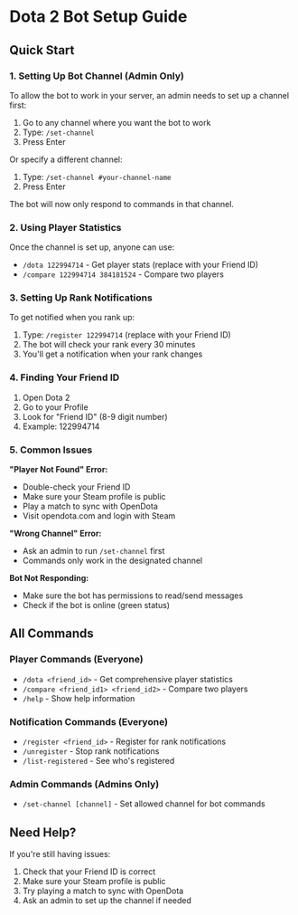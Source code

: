 # Dota 2 Bot Setup Guide

## Quick Start

### 1. Setting Up Bot Channel (Admin Only)

To allow the bot to work in your server, an admin needs to set up a channel first:

1. Go to any channel where you want the bot to work
2. Type: `/set-channel`
3. Press Enter

Or specify a different channel:
1. Type: `/set-channel #your-channel-name`
2. Press Enter

The bot will now only respond to commands in that channel.

### 2. Using Player Statistics

Once the channel is set up, anyone can use:
- `/dota 122994714` - Get player stats (replace with your Friend ID)
- `/compare 122994714 384181524` - Compare two players

### 3. Setting Up Rank Notifications

To get notified when you rank up:
1. Type: `/register 122994714` (replace with your Friend ID)
2. The bot will check your rank every 30 minutes
3. You'll get a notification when your rank changes

### 4. Finding Your Friend ID

1. Open Dota 2
2. Go to your Profile
3. Look for "Friend ID" (8-9 digit number)
4. Example: 122994714

### 5. Common Issues

**"Player Not Found" Error:**
- Double-check your Friend ID
- Make sure your Steam profile is public
- Play a match to sync with OpenDota
- Visit opendota.com and login with Steam

**"Wrong Channel" Error:**
- Ask an admin to run `/set-channel` first
- Commands only work in the designated channel

**Bot Not Responding:**
- Make sure the bot has permissions to read/send messages
- Check if the bot is online (green status)

## All Commands

### Player Commands (Everyone)
- `/dota <friend_id>` - Get comprehensive player statistics
- `/compare <friend_id1> <friend_id2>` - Compare two players
- `/help` - Show help information

### Notification Commands (Everyone)
- `/register <friend_id>` - Register for rank notifications
- `/unregister` - Stop rank notifications
- `/list-registered` - See who's registered

### Admin Commands (Admins Only)
- `/set-channel [channel]` - Set allowed channel for bot commands

## Need Help?

If you're still having issues:
1. Check that your Friend ID is correct
2. Make sure your Steam profile is public
3. Try playing a match to sync with OpenDota
4. Ask an admin to set up the channel if needed